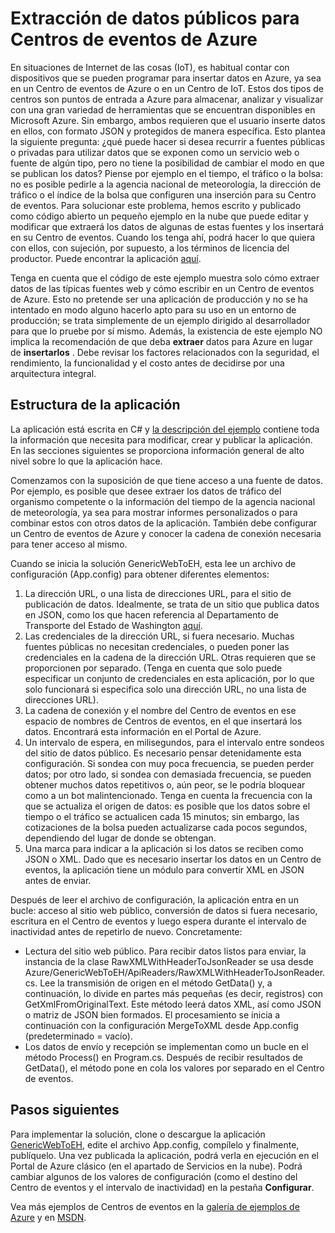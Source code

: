 <properties
    pageTitle="Extracción de datos públicos para Centros de eventos de Azure | Microsoft Azure"
    description="Información general de la importación de Centros de eventos desde un ejemplo web"
    services="event-hubs"
    documentationCenter="na"
    authors="spyrossak"
    manager="timlt"
    editor=""/>

<tags 
    ms.service="event-hubs"
    ms.devlang="na"
    ms.topic="article"
    ms.tgt_pltfrm="na"
    ms.workload="na"
    ms.date="05/31/2016"
    ms.author="spyros;sethm" />

# Extracción de datos públicos para Centros de eventos de Azure

En situaciones de Internet de las cosas (IoT), es habitual contar con dispositivos que se pueden programar para insertar datos en Azure, ya sea en un Centro de eventos de Azure o en un Centro de IoT. Estos dos tipos de centros son puntos de entrada a Azure para almacenar, analizar y visualizar con una gran variedad de herramientas que se encuentran disponibles en Microsoft Azure. Sin embargo, ambos requieren que el usuario inserte datos en ellos, con formato JSON y protegidos de manera específica. Esto plantea la siguiente pregunta: ¿qué puede hacer si desea recurrir a fuentes públicas o privadas para utilizar datos que se exponen como un servicio web o fuente de algún tipo, pero no tiene la posibilidad de cambiar el modo en que se publican los datos? Piense por ejemplo en el tiempo, el tráfico o la bolsa: no es posible pedirle a la agencia nacional de meteorología, la dirección de tráfico o el índice de la bolsa que configuren una inserción para su Centro de eventos. Para solucionar este problema, hemos escrito y publicado como código abierto un pequeño ejemplo en la nube que puede editar y modificar que extraerá los datos de algunas de estas fuentes y los insertará en su Centro de eventos. Cuando los tenga ahí, podrá hacer lo que quiera con ellos, con sujeción, por supuesto, a los términos de licencia del productor. Puede encontrar la aplicación [aquí](https://azure.microsoft.com/documentation/samples/event-hubs-dotnet-importfromweb/).

Tenga en cuenta que el código de este ejemplo muestra solo cómo extraer datos de las típicas fuentes web y cómo escribir en un Centro de eventos de Azure. Esto no pretende ser una aplicación de producción y no se ha intentado en modo alguno hacerlo apto para su uso en un entorno de producción; se trata simplemente de un ejemplo dirigido al desarrollador para que lo pruebe por sí mismo. Además, la existencia de este ejemplo NO implica la recomendación de que deba **extraer** datos para Azure en lugar de **insertarlos** . Debe revisar los factores relacionados con la seguridad, el rendimiento, la funcionalidad y el costo antes de decidirse por una arquitectura integral.

## Estructura de la aplicación

La aplicación está escrita en C# y [la descripción del ejemplo](https://azure.microsoft.com/documentation/samples/event-hubs-dotnet-importfromweb/) contiene toda la información que necesita para modificar, crear y publicar la aplicación. En las secciones siguientes se proporciona información general de alto nivel sobre lo que la aplicación hace.

Comenzamos con la suposición de que tiene acceso a una fuente de datos. Por ejemplo, es posible que desee extraer los datos de tráfico del organismo competente o la información del tiempo de la agencia nacional de meteorología, ya sea para mostrar informes personalizados o para combinar estos con otros datos de la aplicación. También debe configurar un Centro de eventos de Azure y conocer la cadena de conexión necesaria para tener acceso al mismo.

Cuando se inicia la solución GenericWebToEH, esta lee un archivo de configuración (App.config) para obtener diferentes elementos:

1. La dirección URL, o una lista de direcciones URL, para el sitio de publicación de datos. Idealmente, se trata de un sitio que publica datos en JSON, como los que hacen referencia al Departamento de Transporte del Estado de Washington [aquí](http://www.wsdot.wa.gov/Traffic/api/).
2. Las credenciales de la dirección URL, si fuera necesario. Muchas fuentes públicas no necesitan credenciales, o pueden poner las credenciales en la cadena de la dirección URL. Otras requieren que se proporcionen por separado. (Tenga en cuenta que solo puede especificar un conjunto de credenciales en esta aplicación, por lo que solo funcionará si especifica solo una dirección URL, no una lista de direcciones URL).
3. La cadena de conexión y el nombre del Centro de eventos en ese espacio de nombres de Centros de eventos, en el que insertará los datos. Encontrará esta información en el Portal de Azure.
4. Un intervalo de espera, en milisegundos, para el intervalo entre sondeos del sitio de datos público. Es necesario pensar detenidamente esta configuración. Si sondea con muy poca frecuencia, se pueden perder datos; por otro lado, si sondea con demasiada frecuencia, se pueden obtener muchos datos repetitivos o, aún peor, se le podría bloquear como a un bot malintencionado. Tenga en cuenta la frecuencia con la que se actualiza el origen de datos: es posible que los datos sobre el tiempo o el tráfico se actualicen cada 15 minutos; sin embargo, las cotizaciones de la bolsa pueden actualizarse cada pocos segundos, dependiendo del lugar de donde se obtengan.
5. Una marca para indicar a la aplicación si los datos se reciben como JSON o XML. Dado que es necesario insertar los datos en un Centro de eventos, la aplicación tiene un módulo para convertir XML en JSON antes de enviar.

Después de leer el archivo de configuración, la aplicación entra en un bucle: acceso al sitio web público, conversión de datos si fuera necesario, escritura en el Centro de eventos y luego espera durante el intervalo de inactividad antes de repetirlo de nuevo. Concretamente:

  * Lectura del sitio web público. Para recibir datos listos para enviar, la instancia de la clase RawXMLWithHeaderToJsonReader se usa desde Azure/GenericWebToEH/ApiReaders/RawXMLWithHeaderToJsonReader.cs. Lee la transmisión de origen en el método GetData() y, a continuación, lo divide en partes más pequeñas (es decir, registros) con GetXmlFromOriginalText. Este método leerá datos XML, así como JSON o matriz de JSON bien formados. El procesamiento se inicia a continuación con la configuración MergeToXML desde App.config (predeterminado = vacío).
  * Los datos de envío y recepción se implementan como un bucle en el método Process() en Program.cs. Después de recibir resultados de GetData(), el método pone en cola los valores por separado en el Centro de eventos.

## Pasos siguientes

Para implementar la solución, clone o descargue la aplicación [GenericWebToEH](https://azure.microsoft.com/documentation/samples/event-hubs-dotnet-importfromweb/), edite el archivo App.config, compílelo y finalmente, publíquelo. Una vez publicada la aplicación, podrá verla en ejecución en el Portal de Azure clásico (en el apartado de Servicios en la nube). Podrá cambiar algunos de los valores de configuración (como el destino del Centro de eventos y el intervalo de inactividad) en la pestaña **Configurar**.

Vea más ejemplos de Centros de eventos en la [galería de ejemplos de Azure](https://azure.microsoft.com/documentation/samples/?service=event-hubs) y en [MSDN](https://code.msdn.microsoft.com/site/search?query=event%20hubs&f%5B0%5D.Value=event%20hubs&f%5B0%5D.Type=SearchText&ac=5).

<!---HONumber=AcomDC_0817_2016-->